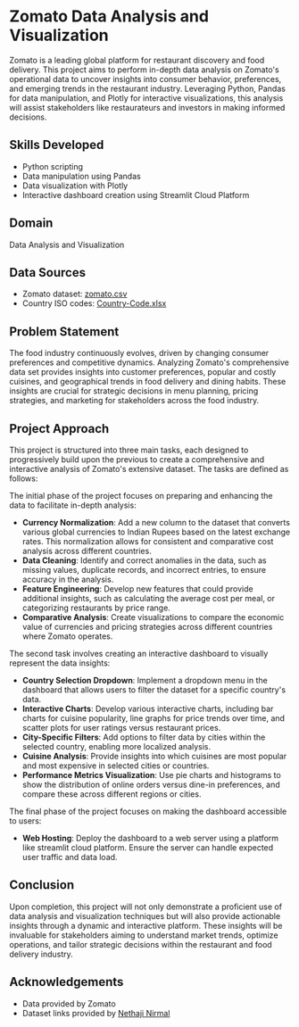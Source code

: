 # Zomato Data Analysis and Visualization #

Zomato is a leading global platform for restaurant discovery and food delivery. This project aims to perform in-depth data analysis on Zomato's operational data to uncover insights into consumer behavior, preferences, and emerging trends in the restaurant industry. Leveraging Python, Pandas for data manipulation, and Plotly for interactive visualizations, this analysis will assist stakeholders like restaurateurs and investors in making informed decisions.

## Skills Developed
- Python scripting
- Data manipulation using Pandas
- Data visualization with Plotly
- Interactive dashboard creation using Streamlit Cloud Platform

## Domain
Data Analysis and Visualization

## Data Sources
- Zomato dataset: [zomato.csv](https://raw.githubusercontent.com/nethajinirmal13/Training-datasets/main/zomato/zomato.csv)
- Country ISO codes: [Country-Code.xlsx](https://github.com/nethajinirmal13/Training-datasets/blob/main/zomato/Country-Code.xlsx)

## Problem Statement
The food industry continuously evolves, driven by changing consumer preferences and competitive dynamics. Analyzing Zomato's comprehensive data set provides insights into customer preferences, popular and costly cuisines, and geographical trends in food delivery and dining habits. These insights are crucial for strategic decisions in menu planning, pricing strategies, and marketing for stakeholders across the food industry.

## Project Approach
This project is structured into three main tasks, each designed to progressively build upon the previous to create a comprehensive and interactive analysis of Zomato's extensive dataset. The tasks are defined as follows:

The initial phase of the project focuses on preparing and enhancing the data to facilitate in-depth analysis:
- **Currency Normalization**: Add a new column to the dataset that converts various global currencies to Indian Rupees based on the latest exchange rates. This normalization allows for consistent and comparative cost analysis across different countries.
- **Data Cleaning**: Identify and correct anomalies in the data, such as missing values, duplicate records, and incorrect entries, to ensure accuracy in the analysis.
- **Feature Engineering**: Develop new features that could provide additional insights, such as calculating the average cost per meal, or categorizing restaurants by price range.
- **Comparative Analysis**: Create visualizations to compare the economic value of currencies and pricing strategies across different countries where Zomato operates.

The second task involves creating an interactive dashboard to visually represent the data insights:
- **Country Selection Dropdown**: Implement a dropdown menu in the dashboard that allows users to filter the dataset for a specific country's data.
- **Interactive Charts**: Develop various interactive charts, including bar charts for cuisine popularity, line graphs for price trends over time, and scatter plots for user ratings versus restaurant prices.
- **City-Specific Filters**: Add options to filter data by cities within the selected country, enabling more localized analysis.
- **Cuisine Analysis**: Provide insights into which cuisines are most popular and most expensive in selected cities or countries.
- **Performance Metrics Visualization**: Use pie charts and histograms to show the distribution of online orders versus dine-in preferences, and compare these across different regions or cities.

The final phase of the project focuses on making the dashboard accessible to users:
- **Web Hosting**: Deploy the dashboard to a web server using a platform like streamlit cloud platform. Ensure the server can handle expected user traffic and data load.

## Conclusion
Upon completion, this project will not only demonstrate a proficient use of data analysis and visualization techniques but will also provide actionable insights through a dynamic and interactive platform. These insights will be invaluable for stakeholders aiming to understand market trends, optimize operations, and tailor strategic decisions within the restaurant and food delivery industry.

## Acknowledgements
- Data provided by Zomato
- Dataset links provided by [Nethaji Nirmal](https://github.com/nethajinirmal13)

